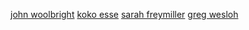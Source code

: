 [john woolbright](https://github.com/jwoolbright23)
[koko esse](https://github.com/KossiviEsse1)
[sarah freymiller](https://github.com/sfreymiller)
[greg wesloh](https://github.com/gwesloh)
